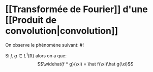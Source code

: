 # [[Transformée de Fourier]] d'une [[Produit de convolution|convolution]]
On observe le phénomène suivant: #!

Si $f, g \in L^1(\mathbb R)$ alors on a que:
$$\widehat{f * g}(\xi) = \hat f(\xi)\hat g(\xi)$$
<!--ID: 1715963190627-->
